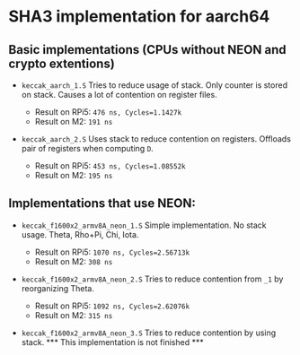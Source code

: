 # SHA3 implementation for aarch64

## Basic implementations (CPUs without NEON and crypto extentions)

* ``keccak_aarch_1.S``
	Tries to reduce usage of stack. Only counter is stored on stack. Causes a lot of contention on register files.

	- Result on RPi5: ``476 ns, Cycles=1.1427k``
	- Result on M2: ``191 ns``

* ``keccak_aarch_2.S``
	Uses stack to reduce contention on registers. Offloads pair of registers when computing ``D``.

	- Result on RPi5: ``453 ns, Cycles=1.08552k``
	- Result on M2: ``195 ns``

## Implementations that use NEON:

* ``keccak_f1600x2_armv8A_neon_1.S``
	Simple implementation. No stack usage. Theta, Rho+Pi, Chi, Iota.

	- Result on RPi5: ``1070 ns, Cycles=2.56713k``
	- Result on M2: ``308 ns``

* ``keccak_f1600x2_armv8A_neon_2.S``
	Tries to reduce contention from ``_1`` by reorganizing Theta.

	- Result on RPi5: ``1092 ns, Cycles=2.62076k``
	- Result on M2: ``315 ns``

* ``keccak_f1600x2_armv8A_neon_3.S``
	Tries to reduce contention by using stack.
	*** This implementation is not finished ***


